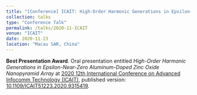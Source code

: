 ```yaml
---
title: "[Conference] ICAIT: High-Order Harmonic Generations in Epsilon-Near-Zero Aluminum-Doped Zinc Oxide Nanopyramid Array"
collection: talks
type: "Conference Talk"
permalink: /talks/2020-11-ICAIT
venue: "ICAIT"
date: 2020-11-23
location: "Macau SAR, China"
---
```


**Best Presentation Award**. Oral presentation entitled *High-Order Harmonic Generations in Epsilon-Near-Zero Aluminum-Doped Zinc Oxide Nanopyramid Array* at [2020 12th International Conference on Advanced Infocomm Technology (ICAIT)](https://ieeexplore.ieee.org/xpl/conhome/9315292/proceeding), published version: [10.1109/ICAIT51223.2020.9315419](https://doi.org/10.1109/ICAIT51223.2020.9315419).
